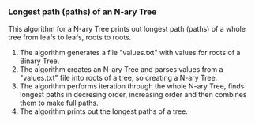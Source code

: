 <h3>Longest path (paths) of an N-ary Tree</h3>
This algorithm for a N-ary Tree prints out longest path (paths) of a whole tree from leafs to leafs, roots to roots.

1. The algorithm generates a file "values.txt" with values for roots of a Binary Tree.
2. The algorithm creates an N-ary Tree and parses values from a "values.txt" file into roots of a tree, so creating a N-ary Tree.
3. The algorithm performs iteration through the whole N-ary Tree, finds longest paths in decresing order, increasing order and then combines them to make full paths.
4. The algorithm prints out the longest paths of a tree.
